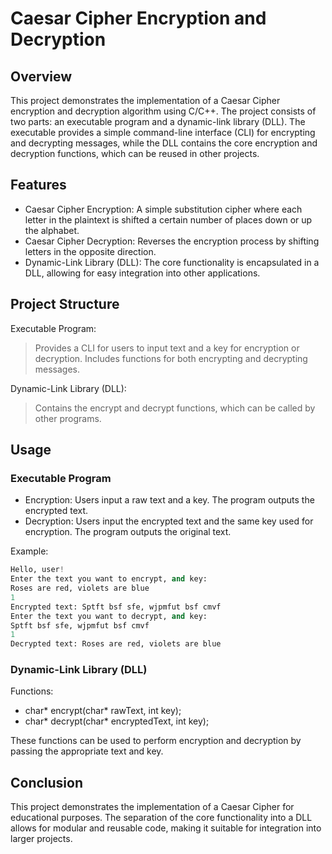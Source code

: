 # Caesar Cipher Encryption and Decryption

## Overview

This project demonstrates the implementation of a Caesar Cipher encryption and decryption algorithm using C/C++. The project consists of two parts: an executable program and a dynamic-link library (DLL). The executable provides a simple command-line interface (CLI) for encrypting and decrypting messages, while the DLL contains the core encryption and decryption functions, which can be reused in other projects.

## Features

- Caesar Cipher Encryption: A simple substitution cipher where each letter in the plaintext is shifted a certain number of places down or up the alphabet.
- Caesar Cipher Decryption: Reverses the encryption process by shifting letters in the opposite direction.
- Dynamic-Link Library (DLL): The core functionality is encapsulated in a DLL, allowing for easy integration into other applications.

## Project Structure

Executable Program:  
> Provides a CLI for users to input text and a key for encryption or decryption.
> Includes functions for both encrypting and decrypting messages.

Dynamic-Link Library (DLL):  
> Contains the encrypt and decrypt functions, which can be called by other programs.


## Usage 

### Executable Program

- Encryption: Users input a raw text and a key. The program outputs the encrypted text.  
- Decryption: Users input the encrypted text and the same key used for encryption. The program outputs the original text.

Example:

``` python
Hello, user!
Enter the text you want to encrypt, and key: 
Roses are red, violets are blue
1
Encrypted text: Sptft bsf sfe, wjpmfut bsf cmvf
Enter the text you want to decrypt, and key: 
Sptft bsf sfe, wjpmfut bsf cmvf
1
Decrypted text: Roses are red, violets are blue
```

### Dynamic-Link Library (DLL)
Functions:
- char* encrypt(char* rawText, int key);
- char* decrypt(char* encryptedText, int key);

These functions can be used to perform encryption and decryption by passing the appropriate text and key.



## Conclusion

This project demonstrates the implementation of a Caesar Cipher for educational purposes. The separation of the core functionality into a DLL allows for modular and reusable code, making it suitable for integration into larger projects.
